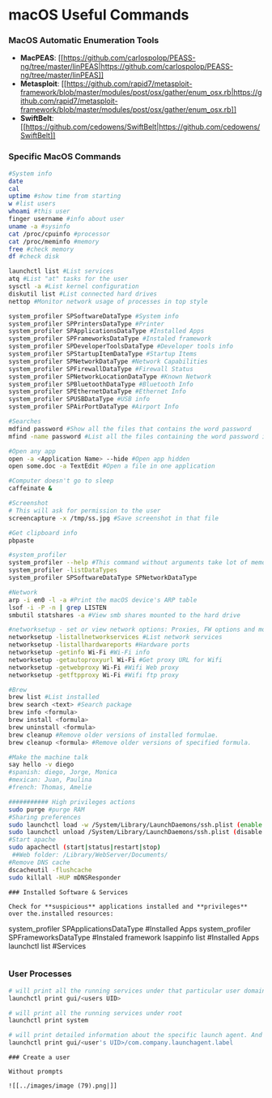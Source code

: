 # macOS Useful Commands


### MacOS Automatic Enumeration Tools

- **MacPEAS**: [[https://github.com/carlospolop/PEASS-ng/tree/master/linPEAS|https://github.com/carlospolop/PEASS-ng/tree/master/linPEAS]]
- **Metasploit**: [[https://github.com/rapid7/metasploit-framework/blob/master/modules/post/osx/gather/enum_osx.rb|https://github.com/rapid7/metasploit-framework/blob/master/modules/post/osx/gather/enum_osx.rb]]
- **SwiftBelt**: [[https://github.com/cedowens/SwiftBelt|https://github.com/cedowens/SwiftBelt]]

### Specific MacOS Commands

```bash
#System info
date
cal
uptime #show time from starting
w #list users
whoami #this user
finger username #info about user
uname -a #sysinfo
cat /proc/cpuinfo #processor
cat /proc/meminfo #memory
free #check memory
df #check disk

launchctl list #List services
atq #List "at" tasks for the user
sysctl -a #List kernel configuration
diskutil list #List connected hard drives
nettop #Monitor network usage of processes in top style

system_profiler SPSoftwareDataType #System info
system_profiler SPPrintersDataType #Printer
system_profiler SPApplicationsDataType #Installed Apps
system_profiler SPFrameworksDataType #Instaled framework
system_profiler SPDeveloperToolsDataType #Developer tools info
system_profiler SPStartupItemDataType #Startup Items
system_profiler SPNetworkDataType #Network Capabilities
system_profiler SPFirewallDataType #Firewall Status
system_profiler SPNetworkLocationDataType #Known Network
system_profiler SPBluetoothDataType #Bluetooth Info
system_profiler SPEthernetDataType #Ethernet Info
system_profiler SPUSBDataType #USB info
system_profiler SPAirPortDataType #Airport Info

#Searches
mdfind password #Show all the files that contains the word password
mfind -name password #List all the files containing the word password in the name

#Open any app
open -a <Application Name> --hide #Open app hidden
open some.doc -a TextEdit #Open a file in one application

#Computer doesn't go to sleep
caffeinate &

#Screenshot
# This will ask for permission to the user
screencapture -x /tmp/ss.jpg #Save screenshot in that file

#Get clipboard info
pbpaste

#system_profiler
system_profiler --help #This command without arguments take lot of memory and time.
system_profiler -listDataTypes
system_profiler SPSoftwareDataType SPNetworkDataType

#Network
arp -i en0 -l -a #Print the macOS device's ARP table
lsof -i -P -n | grep LISTEN
smbutil statshares -a #View smb shares mounted to the hard drive

#networksetup - set or view network options: Proxies, FW options and more
networksetup -listallnetworkservices #List network services
networksetup -listallhardwareports #Hardware ports
networksetup -getinfo Wi-Fi #Wi-Fi info
networksetup -getautoproxyurl Wi-Fi #Get proxy URL for Wifi
networksetup -getwebproxy Wi-Fi #Wifi Web proxy
networksetup -getftpproxy Wi-Fi #Wifi ftp proxy

#Brew
brew list #List installed
brew search <text> #Search package
brew info <formula>
brew install <formula>
brew uninstall <formula>
brew cleanup #Remove older versions of installed formulae.
brew cleanup <formula> #Remove older versions of specified formula.

#Make the machine talk
say hello -v diego
#spanish: diego, Jorge, Monica
#mexican: Juan, Paulina
#french: Thomas, Amelie

########### High privileges actions
sudo purge #purge RAM
#Sharing preferences
sudo launchctl load -w /System/Library/LaunchDaemons/ssh.plist (enable ssh)
sudo launchctl unload /System/Library/LaunchDaemons/ssh.plist (disable ssh)
#Start apache
sudo apachectl (start|status|restart|stop)
 ##Web folder: /Library/WebServer/Documents/
#Remove DNS cache
dscacheutil -flushcache
sudo killall -HUP mDNSResponder
```
```
### Installed Software & Services

Check for **suspicious** applications installed and **privileges** over the.installed resources:

```
system_profiler SPApplicationsDataType #Installed Apps
system_profiler SPFrameworksDataType #Instaled framework
lsappinfo list #Installed Apps
launchctl list #Services
```
```
### User Processes

```bash
# will print all the running services under that particular user domain.
launchctl print gui/<users UID>

# will print all the running services under root
launchctl print system

# will print detailed information about the specific launch agent. And if it’s not running or you’ve mistyped, you will get some output with a non-zero exit code: Could not find service “com.company.launchagent.label” in domain for login
launchctl print gui/<user's UID>/com.company.launchagent.label
```
```
### Create a user

Without prompts

![[../images/image (79).png|]]





